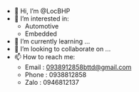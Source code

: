 - 👋 Hi, I’m @LocBHP
- 👀 I’m interested in:
  + Automotive
  + Embedded
- 🌱 I’m currently learning ...
- 💞️ I’m looking to collaborate on ...
- 📫 How to reach me:
  + Email : 0938912858bttd@gmail.com
  + Phone : 0938812858
  + Zalo  : 0946812137
  

<!---
LocBHP/LocBHP is a ✨ special ✨ repository because its `README.md` (this file) appears on your GitHub profile.
You can click the Preview link to take a look at your changes.
--->
